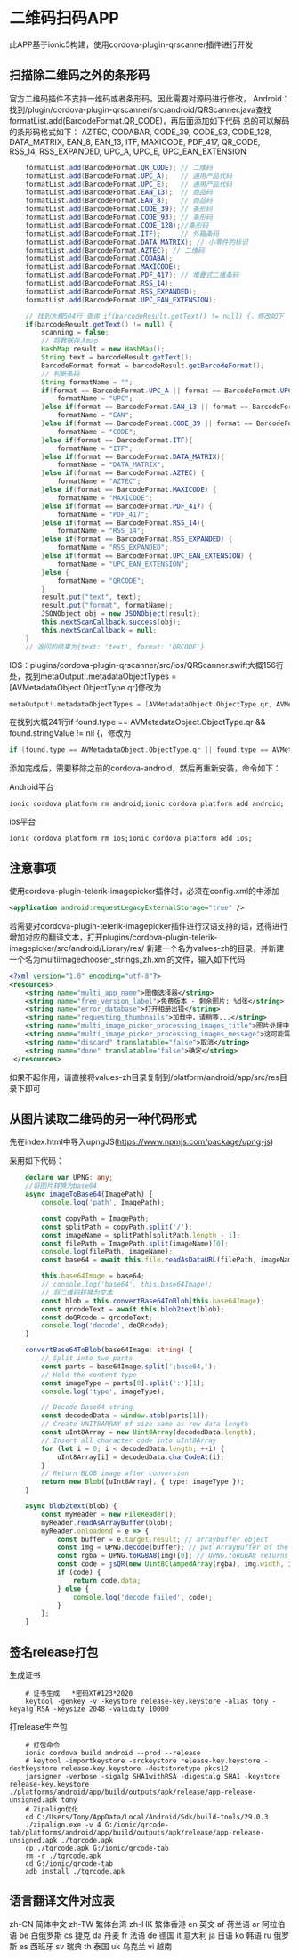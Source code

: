 # 二维码扫码APP

此APP基于ionic5构建，使用cordova-plugin-qrscanner插件进行开发

## 扫描除二维码之外的条形码

官方二维码插件不支持一维码或者条形码，因此需要对源码进行修改，
Android：找到/plugin/cordova-plugin-qrscanner/src/android/QRScanner.java查找formatList.add(BarcodeFormat.QR_CODE)，再后面添加如下代码
总的可以解码的条形码格式如下：
AZTEC, CODABAR, CODE_39, CODE_93, CODE_128, DATA_MATRIX, EAN_8, EAN_13, ITF, MAXICODE, PDF_417, QR_CODE, RSS_14, RSS_EXPANDED, UPC_A, UPC_E, UPC_EAN_EXTENSION

```java
    formatList.add(BarcodeFormat.QR_CODE); // 二维码
    formatList.add(BarcodeFormat.UPC_A);   // 通用产品代码
    formatList.add(BarcodeFormat.UPC_E);   // 通用产品代码
    formatList.add(BarcodeFormat.EAN_13);  // 商品码
    formatList.add(BarcodeFormat.EAN_8);   // 商品码
    formatList.add(BarcodeFormat.CODE_39); // 条形码
    formatList.add(BarcodeFormat.CODE_93); // 条形码
    formatList.add(BarcodeFormat.CODE_128);//条形码
    formatList.add(BarcodeFormat.ITF);     // 外箱条码
    formatList.add(BarcodeFormat.DATA_MATRIX); // 小零件的标识
    formatList.add(BarcodeFormat.AZTEC); // 二维码
    formatList.add(BarcodeFormat.CODABA);
    formatList.add(BarcodeFormat.MAXICODE);
    formatList.add(BarcodeFormat.PDF_417); // 堆叠式二维条码
    formatList.add(BarcodeFormat.RSS_14);
    formatList.add(BarcodeFormat.RSS_EXPANDED);
    formatList.add(BarcodeFormat.UPC_EAN_EXTENSION);

    // 找到大概504行 查询 if(barcodeResult.getText() != null) {，修改如下
    if(barcodeResult.getText() != null) {
        scanning = false;
        // 将数据存入map
        HashMap result = new HashMap();
        String text = barcodeResult.getText();
        BarcodeFormat format = barcodeResult.getBarcodeFormat();
        // 判断条码
        String formatName = "";
        if(format == BarcodeFormat.UPC_A || format == BarcodeFormat.UPC_E) {
            formatName = "UPC";
        }else if(format == BarcodeFormat.EAN_13 || format == BarcodeFormat.EAN_8) {
            formatName = "EAN";
        }else if(format == BarcodeFormat.CODE_39 || format == BarcodeFormat.CODE_93 || format == BarcodeFormat.CODE_128) {
            formatName = "CODE";
        }else if(format == BarcodeFormat.ITF){
            formatName = "ITF";
        }else if(format == BarcodeFormat.DATA_MATRIX){
            formatName = "DATA_MATRIX";
        }else if(format == BarcodeFormat.AZTEC) {
            formatName = "AZTEC";
        }else if(format == BarcodeFormat.MAXICODE) {
            formatName = "MAXICODE";
        }else if(format == BarcodeFormat.PDF_417) {
            formatName = "PDF_417";
        }else if(format == BarcodeFormat.RSS_14){
            formatName = "RSS_14";
        }else if(format == BarcodeFormat.RSS_EXPANDED) {
            formatName = "RSS_EXPANDED";
        }else if(format == BarcodeFormat.UPC_EAN_EXTENSION) {
            formatName = "UPC_EAN_EXTENSION";
        }else {
            formatName = "QRCODE";
        }
        result.put("text", text);
        result.put("format", formatName);
        JSONObject obj = new JSONObject(result);
        this.nextScanCallback.success(obj);
        this.nextScanCallback = null;
    }
    // 返回的结果为{text: 'text', format: 'QRCODE'}
```

IOS：plugins/cordova-plugin-qrscanner/src/ios/QRScanner.swift大概156行处，找到metaOutput!.metadataObjectTypes = [AVMetadataObject.ObjectType.qr]修改为

```swift
metaOutput!.metadataObjectTypes = [AVMetadataObject.ObjectType.qr, AVMetadataObject.ObjectType.code39, AVMetadataObject.ObjectType.code93, AVMetadataObject.ObjectType.code128, AVMetadataObject.ObjectType.dataMatrix,AVMetadataObject.ObjectType.ean8, AVMetadataObject.ObjectType.ean13]
```

在找到大概241行if found.type == AVMetadataObject.ObjectType.qr && found.stringValue != nil {，修改为

```swift
if (found.type == AVMetadataObject.ObjectType.qr || found.type == AVMetadataObject.ObjectType.code39 || found.type == AVMetadataObject.ObjectType.code93 || found.type == AVMetadataObject.ObjectType.code128 || found.type == AVMetadataObject.ObjectType.dataMatrix || found.type == AVMetadataObject.ObjectType.ean8 || found.type == AVMetadataObject.ObjectType.ean13) && found.stringValue != nil {
```

添加完成后，需要移除之前的cordova-android，然后再重新安装，命令如下：

Android平台

```shell
ionic cordova platform rm android;ionic cordova platform add android;
```

ios平台

```shell
ionic cordova platform rm ios;ionic cordova platform add ios;
```

## 注意事项

使用cordova-plugin-telerik-imagepicker插件时，必须在config.xml的<edit-config>中添加

```xml
<application android:requestLegacyExternalStorage="true" />
```

若需要对cordova-plugin-telerik-imagepicker插件进行汉语支持的话，还得进行增加对应的翻译文本，打开plugins/cordova-plugin-telerik-imagepicker/src/android/Library/res/
新建一个名为values-zh的目录，并新建一个名为multiimagechooser_strings_zh.xml的文件，输入如下代码

```xml
<?xml version="1.0" encoding="utf-8"?>
<resources>
    <string name="multi_app_name">图像选择器</string>
    <string name="free_version_label">免费版本 - 剩余图片: %d张</string>
    <string name="error_database">打开相册出错</string>
    <string name="requesting_thumbnails">加载中，请稍等...</string>
    <string name="multi_image_picker_processing_images_title">图片处理中</string>
    <string name="multi_image_picker_processing_images_message">这可能需要几分钟时间</string>
    <string name="discard" translatable="false">取消</string>
    <string name="done" translatable="false">确定</string>
 </resources>
```

如果不起作用，请直接将values-zh目录复制到/platform/android/app/src/res目录下即可

## 从图片读取二维码的另一种代码形式

先在index.html中导入upngJS(<https://www.npmjs.com/package/upng-js>)

采用如下代码：

```typescript
    declare var UPNG: any;
    //将图片转换为base64
    async imageToBase64(ImagePath) {
        console.log('path', ImagePath);

        const copyPath = ImagePath;
        const splitPath = copyPath.split('/');
        const imageName = splitPath[splitPath.length - 1];
        const filePath = ImagePath.split(imageName)[0];
        console.log(filePath, imageName);
        const base64 = await this.file.readAsDataURL(filePath, imageName);

        this.base64Image = base64;
        // console.log('base64', this.base64Image);
        // 将二维码转换为文本
        const blob = this.convertBase64ToBlob(this.base64Image);
        const qrcodeText = await this.blob2text(blob);
        const deQRcode = qrcodeText;
        console.log('decode', deQRcode);
    }

    convertBase64ToBlob(base64Image: string) {
        // Split into two parts
        const parts = base64Image.split(';base64,');
        // Hold the content type
        const imageType = parts[0].split(':')[1];
        console.log('type', imageType);

        // Decode Base64 string
        const decodedData = window.atob(parts[1]);
        // Create UNIT8ARRAY of size same as row data length
        const uInt8Array = new Uint8Array(decodedData.length);
        // Insert all character code into uInt8Array
        for (let i = 0; i < decodedData.length; ++i) {
            uInt8Array[i] = decodedData.charCodeAt(i);
        }
        // Return BLOB image after conversion
        return new Blob([uInt8Array], { type: imageType });
    }

    async blob2text(blob) {
        const myReader = new FileReader();
        myReader.readAsArrayBuffer(blob);
        myReader.onloadend = e => {
            const buffer = e.target.result; // arraybuffer object
            const img = UPNG.decode(buffer); // put ArrayBuffer of the PNG file into UPNG.decode
            const rgba = UPNG.toRGBA8(img)[0]; // UPNG.toRGBA8 returns array of frames, size: width * height * 4 bytes.
            const code = jsQR(new Uint8ClampedArray(rgba), img.width, img.height);
            if (code) {
                return code.data;
            } else {
                console.log('decode failed', code);
            }
        };
    }
```

## 签名release打包

生成证书

```shell
    # 证书生成   *密码XT#123*2020
    keytool -genkey -v -keystore release-key.keystore -alias tony -keyalg RSA -keysize 2048 -validity 10000
```

打release生产包

```shell
    # 打包命令
    ionic cordova build android --prod --release
    # keytool -importkeystore -srckeystore release-key.keystore -destkeystore release-key.keystore -deststoretype pkcs12
    jarsigner -verbose -sigalg SHA1withRSA -digestalg SHA1 -keystore release-key.keystore ./platforms/android/app/build/outputs/apk/release/app-release-unsigned.apk tony
    # Zipalign优化
    cd C:/Users/Tony/AppData/Local/Android/Sdk/build-tools/29.0.3
    ./zipalign.exe -v 4 G:/ionic/qrcode-tab/platforms/android/app/build/outputs/apk/release/app-release-unsigned.apk ./tqrcode.apk
    cp ./tqrcode.apk G:/ionic/qrcode-tab
    rm -r ./tqrcode.apk
    cd G:/ionic/qrcode-tab
    adb install ./tqrcode.apk
```

## 语言翻译文件对应表

zh-CN 简体中文
zh-TW 繁体台湾
zh-HK 繁体香港
en    英文
af    荷兰语
ar    阿拉伯语
be    白俄罗斯
cs    捷克
da    丹麦
fr    法语
de    德国
it    意大利
ja    日语
ko    韩语
ru    俄罗斯
es    西班牙
sv    瑞典
th    泰国
uk    乌克兰
vi    越南